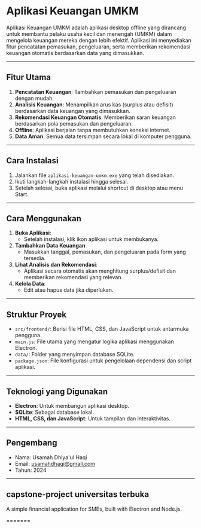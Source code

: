 
# Aplikasi Keuangan UMKM

Aplikasi Keuangan UMKM adalah aplikasi desktop offline yang dirancang untuk membantu pelaku usaha kecil dan menengah (UMKM) dalam mengelola keuangan mereka dengan lebih efektif. Aplikasi ini menyediakan fitur pencatatan pemasukan, pengeluaran, serta memberikan rekomendasi keuangan otomatis berdasarkan data yang dimasukkan.

---

## **Fitur Utama**
1. **Pencatatan Keuangan**: Tambahkan pemasukan dan pengeluaran dengan mudah.
2. **Analisis Keuangan**: Menampilkan arus kas (surplus atau defisit) berdasarkan data keuangan yang dimasukkan.
3. **Rekomendasi Keuangan Otomatis**: Memberikan saran keuangan berdasarkan pola pemasukan dan pengeluaran.
4. **Offline**: Aplikasi berjalan tanpa membutuhkan koneksi internet.
5. **Data Aman**: Semua data tersimpan secara lokal di komputer pengguna.

---

## **Cara Instalasi**
1. Jalankan file `aplikasi-keuangan-umkm.exe` yang telah disediakan.
2. Ikuti langkah-langkah instalasi hingga selesai.
3. Setelah selesai, buka aplikasi melalui shortcut di desktop atau menu Start.

---

## **Cara Menggunakan**
1. **Buka Aplikasi**:
   - Setelah instalasi, klik ikon aplikasi untuk membukanya.
2. **Tambahkan Data Keuangan**:
   - Masukkan tanggal, pemasukan, dan pengeluaran pada form yang tersedia.
3. **Lihat Analisis dan Rekomendasi**:
   - Aplikasi secara otomatis akan menghitung surplus/defisit dan memberikan rekomendasi yang relevan.
4. **Kelola Data**:
   - Edit atau hapus data jika diperlukan.

---

## **Struktur Proyek**
- `src/frontend/`: Berisi file HTML, CSS, dan JavaScript untuk antarmuka pengguna.
- `main.js`: File utama yang mengatur logika aplikasi menggunakan Electron.
- `data/`: Folder yang menyimpan database SQLite.
- `package.json`: File konfigurasi untuk pengelolaan dependensi dan script aplikasi.

---

## **Teknologi yang Digunakan**
- **Electron**: Untuk membangun aplikasi desktop.
- **SQLite**: Sebagai database lokal.
- **HTML, CSS, dan JavaScript**: Untuk tampilan dan interaktivitas.

---

## **Pengembang**
- Nama: Usamah Dhiya'ul Haqi
- Email: [usamahdhaqi@gmail.com](mailto:usamahdhaqi@gmail.com)
- Tahun: 2024

---

## capstone-project universitas terbuka
A simple financial application for SMEs, built with Electron and Node.js.

=======
